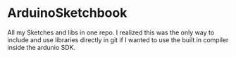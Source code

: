 ArduinoSketchbook
=================

All my Sketches and libs in one repo.
I realized this was the only way to include and use libraries directly in git if 
I wanted to use the built in compiler inside the ardunio SDK.
